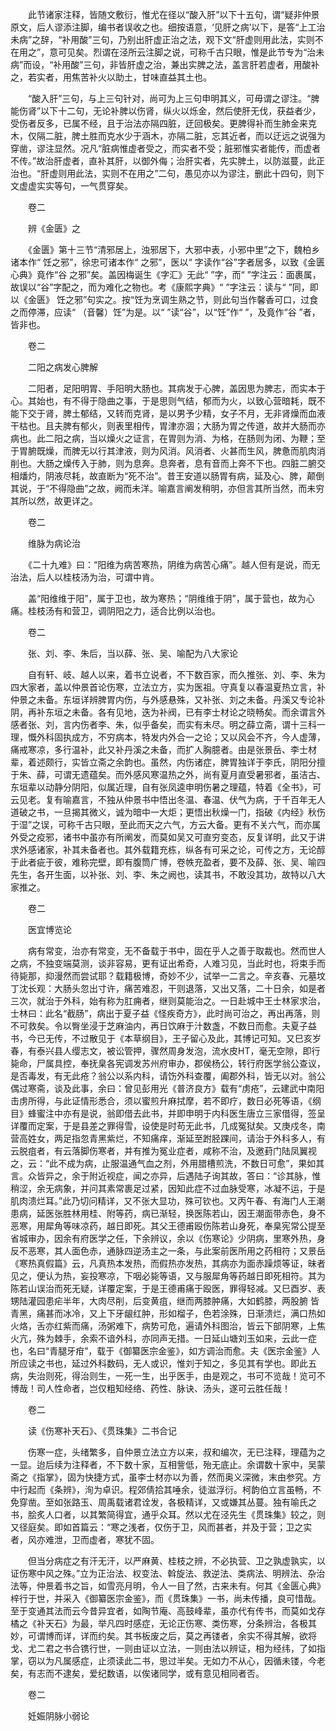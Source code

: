 <!-- { "loadSidebar": true } -->
　　此节诸家注释，皆随文敷衍，惟尤在径以“酸入肝”以下十五句，谓“疑非仲景原文，后人谬添注脚，编书者误收之也。细按语意，‘见肝之病’以下，是答“上工治未病”之辞，“补用酸”三句，乃别出肝虚正治之法，观下文“肝虚则用此法，实则不在用之”，意可见矣。烈谓在泾所云注脚之说，可称千古只眼，惟是此节专为“治未病”而设，“补用酸”三句，非皆肝虚之治，兼出实脾之法，盖言肝若虚者，用酸补之，若实者，用焦苦补火以助土，甘味直益其土也。

　　“酸入肝”三句，与上三句针对，尚可为上三句申明其义，可毋谓之谬注。“脾能伤肾”以下十二句，无论补脾以伤肾，纵火以烁金，然后使肝无伐，获益者少，受伤者反多，已属不经，且于治法亦隔四脏，迂回极矣。更脾得补而生肺金来克木，仅隔二脏，脾土胜而克水少于涵木，亦隔二脏，忘其近者，而以迂远之说强为穿凿，谬注显然。况凡“脏病惟虚者受之，而实者不受；脏邪惟实者能传，而虚者不传。”故治肝虚者，直补其肝，以御外侮；治肝实者，先实脾土，以防滋蔓，此正治也。“肝虚则用此法，实则不在用之”二句，愚见亦以为谬注，删此十四句，则下文虚虚实实等句，一气贯穿矣。

　　卷二

　　辨《金匮》之

　　《金匮》第十三节“清邪居上，浊邪居下，大邪中表，小邪中里”之下，魏柏乡诸本作“ 饪之邪”，徐忠可诸本作“ 之邪”，医以“ 字读作“谷”字者居多，以致《金匮心典》竟作“谷 之邪”矣。盖因梅诞生《字汇》无此“ ”字，而“ ”字注云：面裹属，故误以“谷”字配之，而为难化之物也。考《康熙字典》“ ”字注云：读与“ ”同，即以《金匮》 饪之邪”句实之。按“饪为烹调生熟之节，则此句当作馨香可口，过食之而停滞，应读“ （音馨）饪”为是。以“ ”读“谷”，以“饪”作“ ”，及竟作“谷 ”者，皆非也。

　　卷二

　　二阳之病发心脾解

　　二阳者，足阳明胃、手阳明大肠也。其病发于心脾，盖因思为脾志，而实本于心。其始也，有不得于隐曲之事，于是思则气结，郁而为火，以致心营暗耗，既不能下交于肾，脾土郁结，又转而克肾，是以男予少精，女子不月，无非肾燥而血液干枯也。且夫脾有郁火，则表里相传，胃津亦涸；大肠为胃之传道，故并大肠而亦病也。此二阳之病，当以燥火之证言，在胃则为消、为格，在肠则为闭、为鞭；至于胃腑既燥，而脾无以行其津液，则为风消。风消者、火甚而生风，脾惫而肌肉消削也。大肠之燥传入于肺，则为息奔。息奔者，息有音而上奔不下也。四脏二腑交相燔灼，阴液尽耗，故直断为“死不治”。昔王安道以肠胃有病，延及心、脾，颠倒其说，于“不得隐曲”之故，阙而未洋。喻嘉言阐发稍明，亦但言其所当然，而未穷其所以然，故更详之。

　　卷二

　　维脉为病论治

　　《二十九难》曰：“阳维为病苦寒热，阴维为病苦心痛”。越人但有是说，而无治法，后人以桂枝汤为治，可谓中肯。

　　盖“阳维维于阳”，属于卫也，故为寒热；“阴维维于阴”，属于营也，故为心痛。桂枝汤有和营卫，调阴阳之力，适合比例以治也。

　　卷二

　　张、刘、李、朱后，当以薛、张、吴、喻配为八大家论

　　自有轩、岐、越人以来，着书立说者，不下数百家，而久推张、刘、李、朱为四大家者，盖以仲景首论伤寒，立法立方，实为医祖。守真复以春温夏热立言，补仲景之未备。东垣详辨脾胃内伤，与外感悬殊，又补张、刘之未备。丹溪又专论补阴，再补东垣之未备。各有见地，迭为补阀，已有李士材论之晓畅矣。而余谓言外感者张、刘，言内伤者李、朱，似乎备矣，而实有未尽。明之薛立斋，谓十三科一理，慨外科固执成方，不穷病本，特发内外合一之论；又以风会不齐，今人虚薄，痛戒寒凉，多行温补，此又补丹溪之未备，而扩人胸臆者。由是张景岳、李士材辈，着述颇行，实皆立斋之余韵也。虽然，内伤诸症，脾胃独详于李氏，阴阳分擅于朱、薛，可谓无遗蕴矣。而外感风寒温热之外，尚有夏月直受暑邪者，虽洁古、东垣辈以动静分阴阳，似属近理，自有张凤逵申明伤暑之理蕴，特着《全书》，可云见老。复有喻嘉言，不独从仲景书中悟出冬温、春温、伏气为病，于千百年无人道破之书，一旦揭其微义，诚为暗中一大炬；更悟出秋燥一门，指破《内经》秋伤于湿”之误，可称千古只眼，至此而天之六气，方云大备。更有不关六气，而亦属外受之疫邪，诸书中虽亦有所阐发，而莫如吴又可直穷变态，反复详明，此又于讲求外感诸家，补其未备者也。其外载籍充栋，纵各有可采之论，可传之方，无论醇于此者疵于彼，难称完壁，即有腹筒广博，卷帙充盈者，要不及薛、张、吴、喻四先生，各开生面，以补张、刘、李、朱之阙也，读其书，不敢没其功，故特以八大家推之。

　　卷二

　　医宜博览论

　　病有常变，治亦有常变，无不备载于书中，固在乎人之善于取裁也。然而世人之病，不独变端莫测，谈非容易，更有证出希奇，人难习见，当此时也，将束手而待毙那，抑漫然而尝试耶？载籍极博，奇妙不少，试举一二言之。辛亥春、元墓坟丁沈长观：大肠头忽出寸许，痛苦难忍，干则退落，又出又落，二十日余，如是者三次，就治于外科，始有称为肛痈者，继则莫能治之。一日赴城中王士林家求治，士林曰：此名“截肠”，病出于夏子益《怪疾奇方》，此时尚可治之，再出再落，则不可救矣。令以臀坐浸于芝麻油内，再日饮麻于汁数盏，不数日而愈。夫夏子益书，今已无传，不过散见于《本草纲目》，王子留心及此，其博记可知。又巳亥岁春，有泰兴县人缨志文，被讼管押，骤然周身发泡，流水皮HT，毫无空隙，即行毙命，尸属具控，奉抚臬各宪调发苏州府审办，郡侯杨公，转行府医学翁公查议，是否毒发，有无此疮？翁公以系内科，请饬外科查覆，阖郡外科，皆无以对。翁公偶过寒斋，谈及此事，余曰：曾见彭用光《普济良方》载有“虏疮”，云建武中南阳击虏所得，与此证情形悉合，须以蜜煎升麻拭摩，若不即疗，数日必死等语，《纲目》蜂蜜注中亦有是说，翁即借去此书，并即申明于内科医生唐立三家借得，签呈详覆而定案，于是县差之罪得雪，设使是时苟无此书，几成冤狱矣。又庚戍冬，南营高姓女，两足指忽青黑紫烂，不知痛痒，渐延至跗胫踝间，请治于外科多人，有云脱疽者，有云落脚伤寒者，并有推为冤业症者，咸称不治，及邀葑门陆凤翼视之，云：“此不成为病，止服温通气血之剂，外用腊槽煎洗，不数日可愈”，果如其言。众皆异之，余于附近视症，闻之亦异，后遇陆子询其故，答曰：“诊其脉，惟稍涩，余无病象，并问其素常裹足过紧，因知此症不过血脉受寒，冰凝不运，于是肌肉溃烂耳。”此乃切问精详，又不张大显功，殊可钦也。又丙午春、有海门人王潮患病，延医张胜林用桂、附等药，病已渐轻，换医陈若山，因王潮面带赤色，身不恶寒，用犀角等味凉药，越日即死。其父王德甫殴伤陈若山身死，奉臬宪常公提至省城审办，因余有府医学之任，下余辨议，余以《伤寒论》少阴病，里寒外热，身反不恶寒，其人面色赤，通脉四逆汤主之一条，与此案前医所用之药相符；又景岳《寒热真假篇》云，凡真热本发热，而假热亦发热，其病亦为面赤躁烦等证，昧者见之，便认为热，妄投寒凉，下咽必毙等语，又与服犀角等药越日即死相符。其为陈若山误治而死无疑，详覆定案，于是王德甫痛于殴医，罪得轻减。又巳酉岁、表甥陆灌园患疟半年，大肉尽削，后变黄疽，继而两膝肿痛，大如鹤膝，两股腑 皆青黑，痛甚而冰冷，又上下牙龈红肿，形如榴子，色若涂殊，日渐溃烂，满口热如火烙，舌亦红紫而痛，汤粥难下，病势可危，遍请外科图治，皆云下部阴寒，上焦火亢，殊为棘手，余索不谙外科，亦同声无措。一日延山塘刘玉如来，云此一症也，名曰“青腿牙疳”，载于《御纂医宗金鉴》，如方调治而愈。夫《医宗金鉴》人所应读之书也，延过外科数码，无人或识，惟刘于知之，多见其有学也。即此五病，失治则死，得治则生，一死一生，出乎医手，由是观之，书可不览哉！览可不博哉！司人性命者，岂仅粗知经络、药性、脉诀、汤头，遂可云胜任哉！

　　卷二

　　读《伤寒补天石》、《贯珠集》二书合记

　　伤寒一症，头绪繁多，自仲景立法立方以来，叔和编次，无已注释，理蕴为之一显。迨后续为注释者，不下数十家，互相訾低，殆无底止。余谓数十家中，吴蒙斋之《指掌》，固为快捷方式，虽李士材亦以为善，然而奥义深微，末由参究。方中行起而《条辨》，洵为卓识。程郊倩拾其唾余，徒滋浮衍。柯韵伯立言虽畅，不免穿凿。至如张路玉、周禹载诸君诠发，各极精详，又或嫌其丛蔓。独有喻氏之书，脍炙人口者，以其繁简得宜，通乎众耳。然以尤在泾先生《贯珠集》较之，则又径庭矣。即如首篇云：“寒之浅者，仅伤于卫，风而甚者，并及于营；卫之实者，风亦难泄，卫而虚者，寒犹不固。

　　但当分病症之有汗无汗，以严麻黄、桂枝之辨，不必执营、卫之孰虚孰实，以证伤寒中风之殊。”立为正治法、权变法、斡旋法、救逆法、类病法、明辨法、杂治法等，仲景着书之旨，如雪亮月明，令人一目了然，古来未有。何其《金匮心典》梓行于世，并采入《御纂医宗金鉴》，而《贯珠集》一书，尚未传播，良可惜哉。至于变通其法而云今昔异宜者，如陶节庵、高鼓峰辈，虽亦代有传书，而莫如戈存橘之《补天石》为最，举凡四时感症，无论正伤寒、类伤寒，分条辨治，各极其妙，可谓博而详，详而约矣。其书板废之后，莫之再镂者，余实不得其解，欲将戈、尤二君之书合镌行世，一则由证以立法，一则由法以辨证，相为经纬，了如指掌，窃以为凡属感症，止须读此二书，思过半矣。无如力不从心，因循未镂，今老矣，有志而不逮矣，爱纪数语，以俟诸同学，或有意见相同者否。

　　卷二

　　妊娠阴脉小弱论

